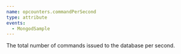 ```yaml
---
name: opcounters.commandPerSecond
type: attribute
events:
  - MongodSample
---
```


The total number of commands issued to the database per second.